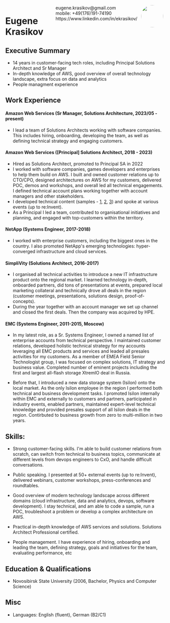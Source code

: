 <img style="float:right;border-radius:50%;width:70px;padding:6px" src="avatar-man.jpg" />

<span style="float:right;padding:6px"> 
  eugene.krasikov@gmail.com <br> mobile: +49(176)191-74190 <br> https://www.linkedin.com/in/ekrasikov/
</span>

# Eugene Krasikov  

## Executive Summary

* 14 years in customer-facing tech roles, including Principal Solutions Architect and Sr Manager
* In-depth knowledge of AWS, good overview of overall technology landscape, extra focus on data and analytics
* People managment experience

## Work Experience

#### Amazon Web Services (Sr Manager, Solutions Architecture, 2023/05 - present) 

* I lead a team of Solutions Architects working with software companies. This includes hiring, onboarding, developing the team, as well as defining technical strategy and engaging customers.

#### Amazon Web Services ([Principal] Solutions Architect, 2018 - 2023) 

* Hired as Solutions Architect, promoted to Principal SA in 2022
* I worked with software companies, games developers and enterprises to help them build on AWS. I built and owned customer relations up to CTO/CPO, designed architectures on AWS for my customers, delivered POC, demos and workshops, and overall led all technical engagements. I defined technical account plans working together with account managers and other stakeholders.
* I developed technical content (samples - [1](https://d1.awsstatic.com/whitepapers/content-delivery-for-games.pdf), [2](https://github.com/aws-samples/aws-lambda-clickhouse), [3](https://docs.aws.amazon.com/whitepapers/latest/best-practices-building-data-lake-for-games/contributors.html)) and spoke at various events (up to re:Invent).
* As a Principal I led a team, contributed to organisational initiatives and planning, and engaged with top-customers within the territory. 

#### NetApp (Systems Engineer, 2017-2018)

* I worked with enterprise customers, including the biggest ones in the country. I also promoted NetApp's emerging technologies: hyper-converged infrastructure and cloud services.

#### SimpliVity (Solutions Architect, 2016-2017)

* I organised all technical activities to introduce a new IT infrastructure product onto the regional market. I learned technology in-depth, onboarded partners, did tons of presentations at events, prepared local marketing collateral and technically drove all deals in the region (customer meetings, presentations, solutions design, proof-of-concepts).
* During the year together with an account manager we set up channel and closed the first deals. Then the company was acquired by HPE.

#### EMC (Systems Engineer, 2011-2015, Moscow)

* In my latest role, as a Sr. Systems Engineer, I owned a named list of enterprise accounts from technical perspective. I maintained customer relations, developed holistic technical strategy for my accounts leveraging all EMC products and services and leaded all presales activities for my customers. As a member of EMEA Field Senior Technologist group, I was focused on complex solutions, IT strategy and business value. Completed number of eminent projects including the first and largest all-flash storage XtremIO deal in Russia.

* Before that, I introduced a new data storage system (Isilon) onto the local market. As the only Isilon employee in the region I performed both technical and business development tasks. I promoted Isilon internally within EMC and externally to customers and partners, participated in industry events, enabled partners, maintained expert-level technical knowledge and provided presales support of all Isilon deals in the region. Contirbuted to business growth from zero to multi-million in two years.

## Skills: 

* Strong customer-facing skills. I'm able to build customer relations from scratch, can switch from technical to business topics, communicate at different levels from devops engineers to CxO, and handle difficult conversations.

* Public speaking. I presented at 50+ external events (up to re:Invent), delivered webinars, customer workshops, press-conferences and roundtables.

* Good overview of modern technology landscape across different domains (cloud infrastructure, data and analytics, devops, software development). I stay technical, and am able to code a sample, run a POC, troubleshoot a problem or develop a complex architecture on AWS. 

* Practical in-depth knowledge of AWS services and solutions. Solutions Architect Professional certified.

* People management. I have experience of hiring, onboarding and leading the team, defining strategy, goals and initiatives for the team, evaluating performance, etc


## Education & Qualifications

* Novosibirsk State University (2006, Bachelor, Physics and Computer Science)

## Misc

* Languages: English (fluent), German (B2/C1)
